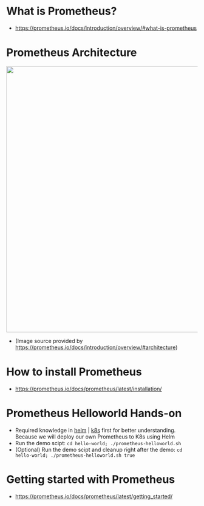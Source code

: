 # What is Prometheus?
- https://prometheus.io/docs/introduction/overview/#what-is-prometheus


# Prometheus Architecture
<img src="https://prometheus.io/assets/architecture.png" width="700">

- (Image source provided by https://prometheus.io/docs/introduction/overview/#architecture)

# How to install Prometheus
- https://prometheus.io/docs/prometheus/latest/installation/

# Prometheus Helloworld Hands-on
- Required knowledge in [helm](./topics/helm/) | [k8s](./topics/k8s/) first for better understanding. Because we will deploy our own Prometheus to K8s using Helm
- Run the demo scipt: `cd hello-world; ./prometheus-helloworld.sh`
- (Optional) Run the demo scipt and cleanup right after the demo: `cd hello-world; ./prometheus-helloworld.sh true`

# Getting started with Prometheus
- https://prometheus.io/docs/prometheus/latest/getting_started/

